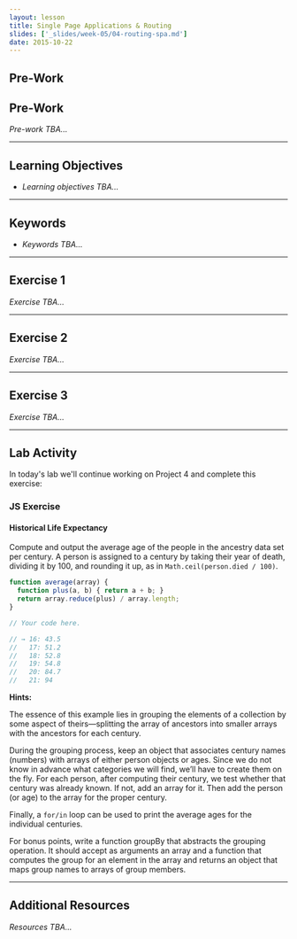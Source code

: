 ```yaml
---
layout: lesson
title: Single Page Applications & Routing
slides: ['_slides/week-05/04-routing-spa.md']
date: 2015-10-22
---
```


## Pre-Work

## Pre-Work

*Pre-work TBA...*

---

## Learning Objectives

- *Learning objectives TBA...*

---

## Keywords

- *Keywords TBA...*

---

## Exercise 1

*Exercise TBA...*

---

## Exercise 2

*Exercise TBA...*

---

## Exercise 3

*Exercise TBA...*

---

## Lab Activity

In today's lab we'll continue working on Project 4 and complete this exercise:

### JS Exercise

#### Historical Life Expectancy

Compute and output the average age of the people in the ancestry data set per century. A person is assigned to a century by taking their year of death, dividing it by 100, and rounding it up, as in `Math.ceil(person.died / 100)`.

```js
function average(array) {
  function plus(a, b) { return a + b; }
  return array.reduce(plus) / array.length;
}

// Your code here.

// → 16: 43.5
//   17: 51.2
//   18: 52.8
//   19: 54.8
//   20: 84.7
//   21: 94
```

**Hints:**

The essence of this example lies in grouping the elements of a collection by some aspect of theirs—splitting the array of ancestors into smaller arrays with the ancestors for each century.

During the grouping process, keep an object that associates century names (numbers) with arrays of either person objects or ages. Since we do not know in advance what categories we will find, we’ll have to create them on the fly. For each person, after computing their century, we test whether that century was already known. If not, add an array for it. Then add the person (or age) to the array for the proper century.

Finally, a `for/in` loop can be used to print the average ages for the individual centuries.

For bonus points, write a function groupBy that abstracts the grouping operation. It should accept as arguments an array and a function that computes the group for an element in the array and returns an object that maps group names to arrays of group members.

---

## Additional Resources

*Resources TBA...*
